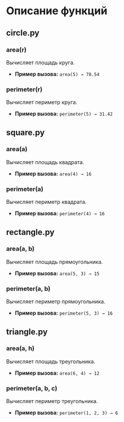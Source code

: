 # Описание функций

## circle.py

### area(r)
Вычисляет площадь круга.  
- **Пример вызова:** `area(5) → 78.54`

### perimeter(r)
Вычисляет периметр круга.  
- **Пример вызова:** `perimeter(5) → 31.42`

## square.py

### area(a)
Вычисляет площадь квадрата.  
- **Пример вызова:** `area(4) → 16`

### perimeter(a)
Вычисляет периметр квадрата.  
- **Пример вызова:** `perimeter(4) → 16`

## rectangle.py

### area(a, b)
Вычисляет площадь прямоугольника.  
- **Пример вызова:** `area(5, 3) → 15`

### perimeter(a, b)
Вычисляет периметр прямоугольника.  
- **Пример вызова:** `perimeter(5, 3) → 16`

## triangle.py

### area(a, h)
Вычисляет площадь треугольника.  
- **Пример вызова:** `area(6, 4) → 12`

### perimeter(a, b, c)
Вычисляет периметр треугольника.  
- **Пример вызова:** `perimeter(1, 2, 3) → 6`
  


